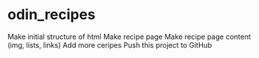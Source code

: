 # odin_recipes

Make initial structure of html
Make recipe page 
Make recipe page content (img, lists, links)
Add more ceripes
Push this project to GitHub
